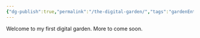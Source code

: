```yaml
---
{"dg-publish":true,"permalink":"/the-digital-garden/","tags":"gardenEntry","dgHomeLink":true,"dgPassFrontmatter":false}
---
```



Welcome to my first digital garden.
More to come soon.
